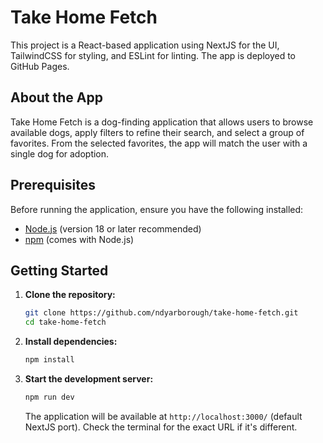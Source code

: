 # Take Home Fetch

This project is a React-based application using NextJS for the UI, TailwindCSS for styling, and ESLint for linting. The app is deployed to GitHub Pages.

## About the App

Take Home Fetch is a dog-finding application that allows users to browse available dogs, apply filters to refine their search, and select a group of favorites. From the selected favorites, the app will match the user with a single dog for adoption.

## Prerequisites

Before running the application, ensure you have the following installed:

- [Node.js](https://nodejs.org/) (version 18 or later recommended)
- [npm](https://www.npmjs.com/) (comes with Node.js)

## Getting Started

1. **Clone the repository:**
   ```sh
   git clone https://github.com/ndyarborough/take-home-fetch.git
   cd take-home-fetch
   ```

2. **Install dependencies:**
   ```sh
   npm install
   ```

3. **Start the development server:**
   ```sh
   npm run dev
   ```
   The application will be available at `http://localhost:3000/` (default NextJS port). Check the terminal for the exact URL if it's different.
